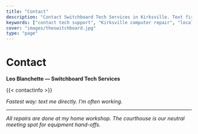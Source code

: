 ```yaml
---
title: "Contact"
description: "Contact Switchboard Tech Services in Kirksville. Text first for fastest response. Neutral hand-offs at the courthouse square."
keywords: ["contact tech support", "Kirksville computer repair", "local tech help", "Switchboard contact"]
cover: "images/theswitchboard.jpg"
type: "page"
---
```



# Contact

**Leo Blanchette — Switchboard Tech Services**

{{< contactinfo >}}


*Fastest way: text me directly. I’m often working.*
 
---

*All repairs are done at my home workshop. The courthouse is our neutral meeting spot for equipment hand-offs.*
